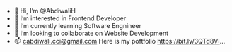 - 👋 Hi, I’m @AbdiwaliH
- 👀 I’m interested in Frontend Developer
- 🌱 I’m currently learning Software Engnineer
- 💞️ I’m looking to collaborate on Website Development
- 📫 cabdiwali.cci@gmail.com Here is my poftfolio https://bit.ly/3QTd8VI...

<!-- this line is a test -->
